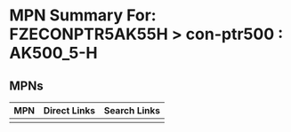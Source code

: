 



# MPN Summary For: FZECONPTR5AK55H > con-ptr500 : AK500_5-H

## MPNs
  

|MPN|Direct Links|Search Links|
| :--- | :--- | :--- |
||||
